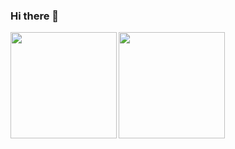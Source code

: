 ### Hi there 👋

<!-- GitHub Stats Card -->
<a href="https://github.com/tocoteron">
  <img align="left" height="170px" src="https://github-readme-stats.vercel.app/api?username=k0y0k0y0&count_private=true&show_icons=true&theme=dracula" />
</a>
<!-- Top Languages Card -->
<a href="https://github.com/tocoteron">
  <img align="left" height="170px" src="https://github-readme-stats.vercel.app/api/top-langs/?username=k0y0k0y0&layout=compact&theme=dracula" />
</a>

<!--
**k0y0k0y0/k0y0k0y0** is a ✨ _special_ ✨ repository because its `README.md` (this file) appears on your GitHub profile.

Here are some ideas to get you started:

- 🔭 I’m currently working on ...
- 🌱 I’m currently learning ...
- 👯 I’m looking to collaborate on ...
- 🤔 I’m looking for help with ...
- 💬 Ask me about ...
- 📫 How to reach me: ...
- 😄 Pronouns: ...
- ⚡ Fun fact: ...
-->
